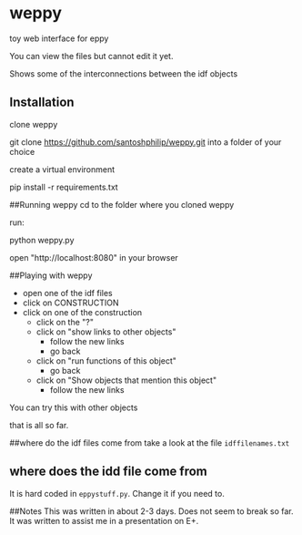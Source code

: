 # weppy
toy web interface for eppy

You can view the files but cannot edit it yet.

Shows some of the interconnections between the idf objects

## Installation
clone weppy

git clone https://github.com/santoshphilip/weppy.git into a folder of your choice

create a virtual environment

pip install -r requirements.txt


##Running weppy
cd to the folder where you cloned weppy

run:

python weppy.py

open "http://localhost:8080" in your browser

##Playing with weppy
- open one of the idf files
- click on CONSTRUCTION
- click on one of the construction
    - click on the "?"
    - click on "show links to other objects"
        - follow the new links
        - go back
    - click on "run functions of this object"
        - go back
    - click on "Show objects that mention this object"
        - follow the new links

You can try this with other objects

that is all so far.

##where do the idf files come from
take a look at the file `idffilenames.txt`

## where does the idd file come from
It is hard coded in `eppystuff.py`. Change it if you need to.

##Notes
This was written in about 2-3 days. Does not seem to break so far. It was written to assist me in a presentation on E+.

